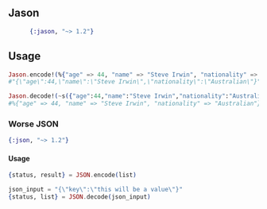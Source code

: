 ## Jason

```elixir
      {:jason, "~> 1.2"}
```

## Usage

```elixir
Jason.encode!(%{"age" => 44, "name" => "Steve Irwin", "nationality" => "Australian"})
#"{\"age\":44,\"name\":\"Steve Irwin\",\"nationality\":\"Australian\"}"

Jason.decode!(~s({"age":44,"name":"Steve Irwin","nationality":"Australian"}))
#%{"age" => 44, "name" => "Steve Irwin", "nationality" => "Australian"}
```

### Worse JSON

```elixir
{:json, "~> 1.2"}
```

#### Usage

```elixir
{status, result} = JSON.encode(list)

json_input = "{\"key\":\"this will be a value\"}"
{status, list} = JSON.decode(json_input)
```

